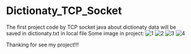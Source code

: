# Dictionaty_TCP_Socket

The first project code by TCP socket java about dictionaty 
data will be saved in dictionaty.txt in local file 
Some image in project:
![1](https://user-images.githubusercontent.com/54032190/128872654-57afce04-ea03-4855-998c-be337e2c9918.PNG)
![2](https://user-images.githubusercontent.com/54032190/128872661-7869073e-3f61-4335-9c74-e4aa0abd9743.PNG)
![3](https://user-images.githubusercontent.com/54032190/128872665-50f1a3d3-67fa-4ce3-865f-9a292acfe391.PNG)
![4](https://user-images.githubusercontent.com/54032190/128872667-ab8cc719-249f-4ca4-9c90-aaad81b4d9bf.PNG)

Thanking for see my project!!!
